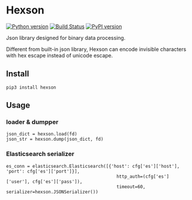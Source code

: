 # Hexson

[![Python version](https://img.shields.io/pypi/pyversions/hexson.svg)](https://pypi.org/project/hexson)
[![Build Status](https://travis-ci.org/wonderqs/hexson.svg?branch=master)](https://travis-ci.org/wonderqs/hexson)
[![PyPI version](https://badge.fury.io/py/hexson.svg)](https://badge.fury.io/py/hexson)

Json library designed for binary data processing.

Different from built-in json library, Hexson can encode invisible characters 
with hex escape instead of unicode escape.

## Install

````
pip3 install hexson
````

## Usage

### loader & dumpper

````
json_dict = hexson.load(fd)
json_str = hexson.dump(json_dict, fd)
````

### Elasticsearch serializer

````
es_conn = elasticsearch.Elasticsearch([{'host': cfg['es']['host'], 'port': cfg['es']['port']}],
                                          http_auth=(cfg['es']['user'], cfg['es']['pass']),
                                          timeout=60, serializer=hexson.JSONSerializer())
````
